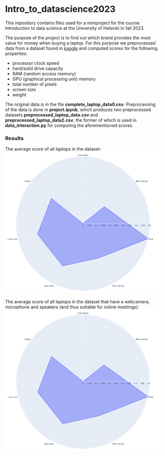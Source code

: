 # Intro_to_datascience2023
This repository contains files used for a miniproject for the course Introduction to data science at the University of Helsinki in fall 2023.

The purpose of the project is to find out which brand provides the most value for money when buying a laptop. For this purpose we preprocessed data from a dataset found in [kaggle](https://www.kaggle.com/datasets/dhanushbommavaram/laptop-dataset) and computed scores for the following properties:
- processor clock speed
- hard/solid drive capacity
- RAM (random access memory)
- GPU (graphical processing unit) memory
- total number of pixels
- screen size
- weight

The original data is in the file **complete_laptop_data0.csv**. Preprocessing of the data is done in **project.ipynb**, which produces two preprocessed datasets **preprocessed_laptop_data.csv** and **preprocessed_laptop_data2.csv**, the former of which is used in **data_interaction.py** for computing the aforementioned scores.

### Results
The average score of all laptops in the dataset:
![all laptops](./results/all_laptops.png)

The average score of all laptops in the dataset that have a webcamera, microphone and speakers (and thus suitable for online meetings):
![all meeting laptops](./results/meeting_all.png)

